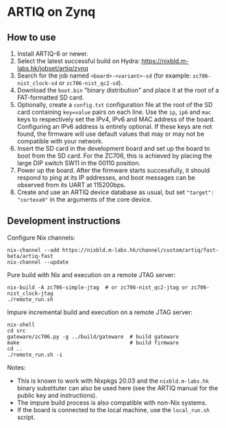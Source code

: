 ARTIQ on Zynq
=============

How to use
----------

1. Install ARTIQ-6 or newer.
2. Select the latest successful build on Hydra: https://nixbld.m-labs.hk/jobset/artiq/zynq
3. Search for the job named ``<board>-<variant>-sd`` (for example: ``zc706-nist_clock-sd`` or ``zc706-nist_qc2-sd``).
4. Download the ``boot.bin`` "binary distribution" and place it at the root of a FAT-formatted SD card.
5. Optionally, create a ``config.txt`` configuration file at the root of the SD card containing ``key=value`` pairs on each line. Use the ``ip``, ``ip6`` and ``mac`` keys to respectively set the IPv4, IPv6 and MAC address of the board. Configuring an IPv6 address is entirely optional. If these keys are not found, the firmware will use default values that may or may not be compatible with your network.
6. Insert the SD card in the development board and set up the board to boot from the SD card. For the ZC706, this is achieved by placing the large DIP switch SW11 in the 00110 position.
7. Power up the board. After the firmware starts successfully, it should respond to ping at its IP addresses, and boot messages can be observed from its UART at 115200bps.
8. Create and use an ARTIQ device database as usual, but set ``"target": "cortexa9"`` in the arguments of the core device.

Development instructions
------------------------

Configure Nix channels:

```shell
nix-channel --add https://nixbld.m-labs.hk/channel/custom/artiq/fast-beta/artiq-fast
nix-channel --update
```

Pure build with Nix and execution on a remote JTAG server:

```shell
nix-build -A zc706-simple-jtag  # or zc706-nist_qc2-jtag or zc706-nist_clock-jtag
./remote_run.sh
```

Impure incremental build and execution on a remote JTAG server:

```shell
nix-shell
cd src
gateware/zc706.py -g ../build/gateware  # build gateware
make                                    # build firmware
cd ..
./remote_run.sh -i
```

Notes:

- This is known to work with Nixpkgs 20.03 and the ``nixbld.m-labs.hk`` binary substituter can also be used here (see the ARTIQ manual for the public key and instructions).
- The impure build process is also compatible with non-Nix systems.
- If the board is connected to the local machine, use the ``local_run.sh`` script.

